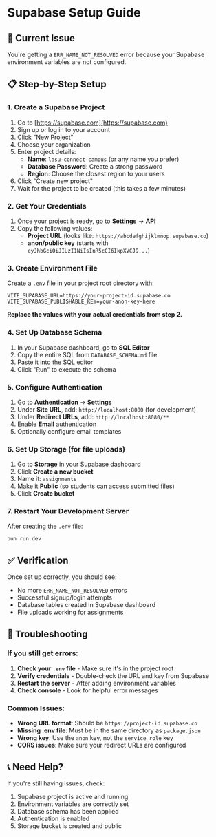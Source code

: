 # Supabase Setup Guide

## 🚨 Current Issue

You're getting a `ERR_NAME_NOT_RESOLVED` error because your Supabase environment variables are not configured.

## 📋 Step-by-Step Setup

### 1. Create a Supabase Project

1. Go to [https://supabase.com](https://supabase.com)
2. Sign up or log in to your account
3. Click "New Project"
4. Choose your organization
5. Enter project details:
   - **Name**: `lasu-connect-campus` (or any name you prefer)
   - **Database Password**: Create a strong password
   - **Region**: Choose the closest region to your users
6. Click "Create new project"
7. Wait for the project to be created (this takes a few minutes)

### 2. Get Your Credentials

1. Once your project is ready, go to **Settings** → **API**
2. Copy the following values:
   - **Project URL** (looks like: `https://abcdefghijklmnop.supabase.co`)
   - **anon/public key** (starts with `eyJhbGciOiJIUzI1NiIsInR5cCI6IkpXVCJ9...`)

### 3. Create Environment File

Create a `.env` file in your project root directory with:

```env
VITE_SUPABASE_URL=https://your-project-id.supabase.co
VITE_SUPABASE_PUBLISHABLE_KEY=your-anon-key-here
```

**Replace the values with your actual credentials from step 2.**

### 4. Set Up Database Schema

1. In your Supabase dashboard, go to **SQL Editor**
2. Copy the entire SQL from `DATABASE_SCHEMA.md` file
3. Paste it into the SQL editor
4. Click "Run" to execute the schema

### 5. Configure Authentication

1. Go to **Authentication** → **Settings**
2. Under **Site URL**, add: `http://localhost:8080` (for development)
3. Under **Redirect URLs**, add: `http://localhost:8080/**`
4. Enable **Email** authentication
5. Optionally configure email templates

### 6. Set Up Storage (for file uploads)

1. Go to **Storage** in your Supabase dashboard
2. Click **Create a new bucket**
3. Name it: `assignments`
4. Make it **Public** (so students can access submitted files)
5. Click **Create bucket**

### 7. Restart Your Development Server

After creating the `.env` file:

```bash
bun run dev
```

## ✅ Verification

Once set up correctly, you should see:

- No more `ERR_NAME_NOT_RESOLVED` errors
- Successful signup/login attempts
- Database tables created in Supabase dashboard
- File uploads working for assignments

## 🔧 Troubleshooting

### If you still get errors:

1. **Check your `.env` file** - Make sure it's in the project root
2. **Verify credentials** - Double-check the URL and key from Supabase
3. **Restart the server** - After adding environment variables
4. **Check console** - Look for helpful error messages

### Common Issues:

- **Wrong URL format**: Should be `https://project-id.supabase.co`
- **Missing .env file**: Must be in the same directory as `package.json`
- **Wrong key**: Use the `anon` key, not the `service_role` key
- **CORS issues**: Make sure your redirect URLs are configured

## 📞 Need Help?

If you're still having issues, check:

1. Supabase project is active and running
2. Environment variables are correctly set
3. Database schema has been applied
4. Authentication is enabled
5. Storage bucket is created and public
